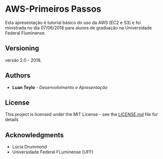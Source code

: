 # AWS-Primeiros Passos

Esta apresentação é tutorial básico do uso da AWS (EC2 e S3) e foi ministrada no dia 07/06/2018 para alunos de graduação na Universidade Federal Fluminense.


## Versioning

versão 2.0 - 2018.

## Authors

* **Luan Teylo** - *Desenvolvimento e Apresentação* 

## License

This project is licensed under the MIT License - see the [LICENSE.md](LICENSE.md) file for details

## Acknowledgments

* Lúcia Drummond 
* Universidade Federal FLuminense (UFF) 

